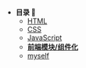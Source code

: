 - **目录 🌵**
    - [HTML]()
    - [CSS]()
    - [JavaScript]()   
    - [**前端模块/组件化**](Architecture/component.md)
    - [myself](self/selfboot.md)





